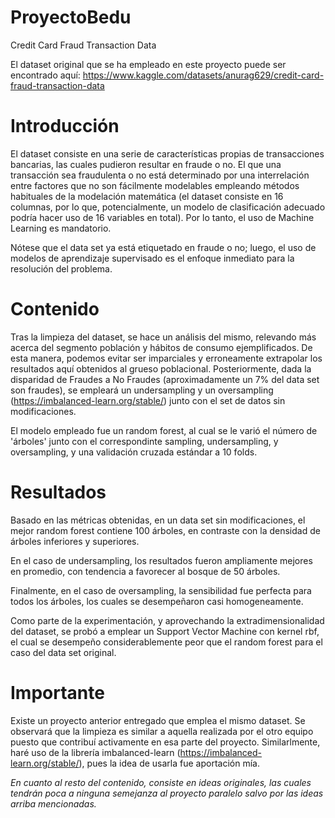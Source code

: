 # ProyectoBedu
Credit Card Fraud Transaction Data

El dataset original que se ha empleado en este proyecto puede ser encontrado aquí:
https://www.kaggle.com/datasets/anurag629/credit-card-fraud-transaction-data

# Introducción
El dataset consiste en una serie de características propias de transacciones bancarias, las cuales pudieron resultar en fraude o no. 
El que una transacción sea fraudulenta o no está determinado por una interrelación entre factores que no son fácilmente modelables empleando métodos habituales de la modelación matemática (el dataset consiste en 16 columnas, por lo que, potencialmente, un modelo de clasificación adecuado podría hacer uso de 16 variables en total). 
Por lo tanto, el uso de Machine Learning es mandatorio.

Nótese que el data set ya está etiquetado en fraude o no; luego, el uso de modelos de aprendizaje supervisado es el enfoque inmediato para la resolución del problema.

# Contenido
Tras la limpieza del dataset, se hace un análisis del mismo, relevando más acerca del segmento población y hábitos de consumo ejemplificados. De esta manera, podemos evitar ser imparciales y erroneamente extrapolar los resultados aquí obtenidos al grueso poblacional.
Posteriormente, dada la disparidad de Fraudes a No Fraudes (aproximadamente un 7% del data set son fraudes), se empleará un undersampling y un oversampling (https://imbalanced-learn.org/stable/) junto con el set de datos sin modificaciones.

El modelo empleado fue un random forest, al cual se le varió el número de 'árboles' junto con el correspondinte sampling, undersampling, y oversampling, y una validación cruzada estándar a 10 folds.

# Resultados
Basado en las métricas obtenidas, en un data set sin modificaciones, el mejor random forest contiene 100 árboles, en contraste con la densidad de árboles inferiores y superiores.

En el caso de undersampling, los resultados fueron ampliamente mejores en promedio, con tendencia a favorecer al bosque de 50 árboles.

Finalmente, en el caso de oversampling, la sensibilidad fue perfecta para todos los árboles, los cuales se desempeñaron casi homogeneamente.

Como parte de la experimentación, y aprovechando la extradimensionalidad del dataset, se probó a emplear un Support Vector Machine con kernel rbf, el cual se desempeño considerablemente peor que el random forest para el caso del data set original.

# Importante
Existe un proyecto anterior entregado que emplea el mismo dataset. Se observará que la limpieza es similar a aquella realizada por el otro equipo puesto que contribuí activamente en esa parte del proyecto. Similarlmente, haré uso de la librería imbalanced-learn (https://imbalanced-learn.org/stable/), pues la idea de usarla fue aportación mía.

*En cuanto al resto del contenido, consiste en ideas originales, las cuales tendrán poca a ninguna semejanza al proyecto paralelo salvo por las ideas arriba mencionadas.*
